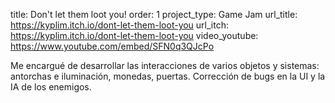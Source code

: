 title: Don't let them loot you!
order: 1
project_type: Game Jam
url_title: https://kyplim.itch.io/dont-let-them-loot-you
url_itch: https://kyplim.itch.io/dont-let-them-loot-you
video_youtube: https://www.youtube.com/embed/SFN0q3QJcPo

Me encargué de desarrollar las interacciones de varios objetos y sistemas: antorchas e iluminación,
monedas, puertas. Corrección de bugs en la UI y la IA de los enemigos.
